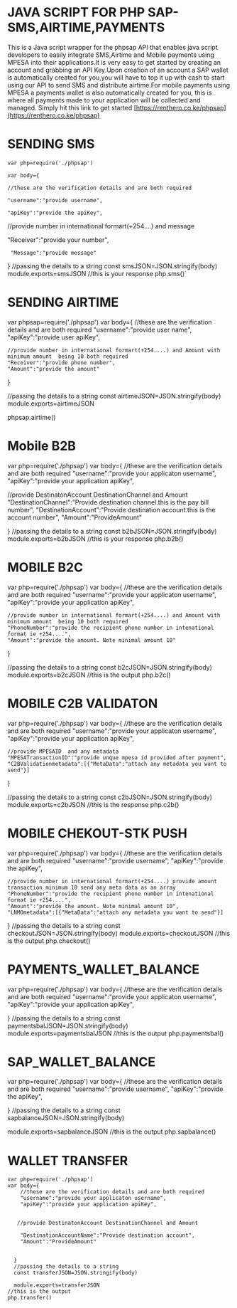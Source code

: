# JAVA SCRIPT FOR PHP SAP-SMS,AIRTIME,PAYMENTS
This is a Java script wrapper for the phpsap API that enables java script developers to easily integrate SMS,Airtime and Mobile payments using MPESA into their applications.It is very easy to get started by creating an account and grabbing an API Key.Upon creation of an account a SAP wallet is automatically created for you,you will have to top it up with cash to start using our API to send SMS and distribute airtime.For mobile payments using MPESA a payments wallet is also automatically created for you, this is where all payments made to your application will be collected and managed. Simply hit this link to get started [https://renthero.co.ke/phpsap](https://renthero.co.ke/phpsap)

**SENDING SMS**
===


    var php=require('./phpsap')

    var body={

    //these are the verification details and are both required

    "username":"provide username",

    "apiKey":"provide the apiKey",

   //provide number in international formart(+254....) and message

   "Receiver":"provide your number",

	 "Message":"provide message"
}
//passing the details to a string
const smsJSON=JSON.stringify(body)
module.exports=smsJSON
//this is your response
    php.sms()`

**SENDING AIRTIME**
===
var phpsap=require('./phpsap')
var body={
    //these are the verification details and are both required
     "username":"provide user name",
     "apiKey":"provide user apiKey",

    //provide number in international formart(+254....) and Amount with minimum amount  being 10 both required
	"Receiver":"provide phone number",
	"Amount":"provide the amount"
}


//passing the details to a string
const airtimeJSON=JSON.stringify(body)
module.exports=airtimeJSON


phpsap.airtime()

**Mobile B2B**
===
var php=require('./phpsap')
var body={
  //these are the verification details and are both required
  "username":"provide your applicaton username",
  "apiKey":"provide your application apiKey",


 //provide DestinatonAccount DestinationChannel and Amount
 "DestinationChannel":"Provide destination channel.this is the pay bill number",
  "DestinationAccount":"Provide destination account.this is the account number",
  "Amount":"ProvideAmount"
 
  
}
//passing the details to a string
const b2bJSON=JSON.stringify(body)
module.exports=b2bJSON
//this is your response
php.b2b()

**MOBILE B2C**
===
var php=require('./phpsap')
var body={
    //these are the verification details and are both required
   	"username":"provide your applicaton username",
    "apiKey":"provide your application apiKey",

    //provide number in international formart(+254....) and Amount with minimum amount  being 10 both required
	"PhoneNumber":"provide the recipient phone number in intenational format ie +254....",
	"Amount":"provide the amount. Note minimal amount 10"
}


//passing the details to a string
const b2cJSON=JSON.stringify(body)
module.exports=b2cJSON
//this is the output
php.b2c()


**MOBILE C2B VALIDATON**
===
var php=require('./phpsap')
var body={
    //these are the verification details and are both required
   	"username":"provide your applicaton username",
    "apiKey":"provide your application apiKey",
     
    //provide MPESAID  and any metadata
    "MPESATransactionID":"provide unque mpesa id provided after payment",
    "C2BValidationmetadata":[{"MetaData":"attach any metadata you want to send"}]
}


//passing the details to a string
const c2bJSON=JSON.stringify(body)
module.exports=c2bJSON
//this is the response
php.c2b()

**MOBILE CHEKOUT-STK PUSH**
===
var php=require('./phpsap')
var body={
      //these are the verification details and are both required
      "username":"provide username",
      "apiKey":"provide the apiKey",
   

    //provide number in international formart(+254....) provide amount transaction minimum 10 send any meta data as an array
    "PhoneNumber":"provide the recipient phone number in intenational format ie +254....",
	"Amount":"provide the amount. Note minimal amount 10",
    "LNMOmetadata":[{"MetaData":"attach any metadata you want to send"}]
    
}
//passing the details to a string
const checkoutJSON=JSON.stringify(body)
module.exports=checkoutJSON
//this is the output
php.checkout()

**PAYMENTS_WALLET_BALANCE**
===

var php=require('./phpsap')
var body={
    //these are the verification details and are both required
    "username":"provide your applicaton username",
    "apiKey":"provide your application apiKey",
        
}
//passing the details to a string
const paymentsbalJSON=JSON.stringify(body)
module.exports=paymentsbalJSON
//this is the output
php.paymentsbal()

**SAP_WALLET_BALANCE**
===

var php=require('./phpsap')
var body={
    //these are the verification details and are both required
    "username":"provide username",
    "apiKey":"provide the apiKey",
        
}
//passing the details to a string
const sapbalanceJSON=JSON.stringify(body)

module.exports=sapbalanceJSON
//this is the output
php.sapbalance()

**WALLET TRANSFER**
===
```
var php=require('./phpsap')
var body={
    //these are the verification details and are both required
    "username":"provide your applicaton username",
    "apiKey":"provide your application apiKey",
  
  
   //provide DestinatonAccount DestinationChannel and Amount
  
    "DestinationAccountName":"Provide destination account",
    "Amount":"ProvideAmount"
   
    
  }
  //passing the details to a string
  const transferJSON=JSON.stringify(body)
  
  module.exports=transferJSON
//this is the output
php.transfer()
```
